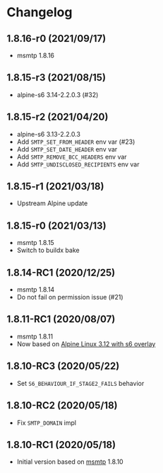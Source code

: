 # Changelog

## 1.8.16-r0 (2021/09/17)

* msmtp 1.8.16

## 1.8.15-r3 (2021/08/15)

* alpine-s6 3.14-2.2.0.3 (#32)

## 1.8.15-r2 (2021/04/20)

* alpine-s6 3.13-2.2.0.3
* Add `SMTP_SET_FROM_HEADER` env var (#23)
* Add `SMTP_SET_DATE_HEADER` env var
* Add `SMTP_REMOVE_BCC_HEADERS` env var
* Add `SMTP_UNDISCLOSED_RECIPIENTS` env var

## 1.8.15-r1 (2021/03/18)

* Upstream Alpine update

## 1.8.15-r0 (2021/03/13)

* msmtp 1.8.15
* Switch to buildx bake

## 1.8.14-RC1 (2020/12/25)

* msmtp 1.8.14
* Do not fail on permission issue (#21)

## 1.8.11-RC1 (2020/08/07)

* msmtp 1.8.11
* Now based on [Alpine Linux 3.12 with s6 overlay](https://github.com/crazy-max/docker-alpine-s6/)

## 1.8.10-RC3 (2020/05/22)

* Set `S6_BEHAVIOUR_IF_STAGE2_FAILS` behavior

## 1.8.10-RC2 (2020/05/18)

* Fix `SMTP_DOMAIN` impl

## 1.8.10-RC1 (2020/05/18)

* Initial version based on [msmtp](https://marlam.de/msmtp/) 1.8.10
